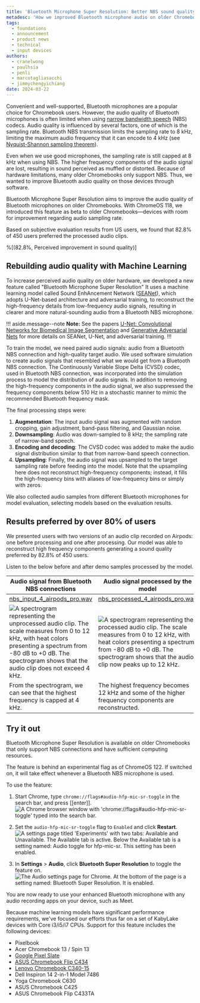 ```yaml
---
title: 'Bluetooth Microphone Super Resolution: Better NBS sound quality through machine learning'
metadesc: 'How we improved Bluetooth microphone audio on older Chromebooks using AI/ML upscaling.'
tags:
  - foundations
  - announcement
  - product news
  - technical
  - input devices
authors:
  - cranelwong
  - paulhsia
  - penli
  - marcotagliasacchi
  - jimmychengyichiang
date: 2024-03-22
---
```


Convenient and well-supported, Bluetooth microphones are a popular choice for Chromebook users. However, the audio quality of Bluetooth microphones is often limited when using [narrow bandwidth speech](https://www.bluetooth.com/specifications/specs/hands-free-profile-1-8/) (NBS) codecs. Audio quality is influenced by several factors, one of which is the sampling rate. Bluetooth NBS transmission limits the sampling rate to 8 kHz, limiting the maximum audio frequency that it can encode to 4 kHz (see [Nyquist-Shannon sampling theorem](https://en.wikipedia.org/wiki/Nyquist%E2%80%93Shannon_sampling_theorem)).

Even when we use good microphones, the sampling rate is still capped at 8 kHz when using NBS. The higher frequency components of the audio signal are lost, resulting in sound perceived as muffled or distorted. Because of hardware limitations, many older Chromebooks only support NBS. Thus, we wanted to improve Bluetooth audio quality on those devices through software.

Bluetooth Microphone Super Resolution aims to improve the audio quality of Bluetooth microphones on older Chromebooks. With ChromeOS 118, we introduced this feature as beta to older Chromebooks—devices with room for improvement regarding audio sampling rate.

Based on subjective evaluation results from US users, we found that 82.8% of 450 users preferred the processed audio clips.

%[(82.8%, Perceived improvement in sound quality)]

## Rebuilding audio quality with Machine Learning

To increase perceived audio quality on older hardware, we developed a new feature called "Bluetooth Microphone Super Resolution" It uses a machine learning model called Sound EnhAncement Network ([SEANet](https://arxiv.org/abs/2009.02095)), which adopts U-Net-based architecture and adversarial training, to reconstruct the high-frequency details from low-frequency audio signals, resulting in clearer and more natural-sounding audio from a Bluetooth NBS microphone.

!!! aside.message--note
**Note:** See the papers [U-Net: Convolutional Networks for Biomedical Image Segmentation](https://arxiv.org/abs/1505.04597) and [Generative Adversarial Nets](https://arxiv.org/pdf/1406.2661.pdf) for more details on SEANet, U-Net, and adversarial training.
!!!

To train the model, we need paired audio signals: audio from a Bluetooth NBS connection and high-quality target audio. We used software simulation to create audio signals that resembled what we would get from a Bluetooth NBS connection. The Continuously Variable Slope Delta (CVSD) codec, used in Bluetooth NBS connection, was incorporated into the simulation process to model the distribution of audio signals. In addition to removing the high-frequency components in the audio signal, we also suppressed the frequency components below 510 Hz in a stochastic manner to mimic the recommended Bluetooth frequency mask.

The final processing steps were:

1.  **Augmentation**: The input audio signal was augmented with random cropping, gain adjustment, band-pass filtering, and Gaussian noise.
1.  **Downsampling**: Audio was down-sampled to 8 kHz; the sampling rate of narrow-band speech.
1.  **Encoding and decoding**: The CVSD codec was added to make the audio signal distribution similar to that from narrow-band speech connection.
1.  **Upsampling**: Finally, the audio signal was upsampled to the target sampling rate before feeding into the model. Note that the upsampling here does not reconstruct high-frequency components; instead, it fills the high-frequency bins with aliases of low-frequency bins or simply with zeros.

We also collected audio samples from different Bluetooth microphones for model evaluation, selecting models based on the evaluation results.

## Results preferred by over 80% of users

We presented users with two versions of an audio clip recorded on Airpods: one before processing and one after processing. Our model was able to reconstruct high frequency components generating a sound quality preferred by 82.8% of 450 users.

Listen to the below before and after demo samples processed by the model.

| Audio signal from Bluetooth NBS connections                                                                                                                                                                                                                         | Audio signal processed by the model                                                                                                                                                                                                                                |
| ------------------------------------------------------------------------------------------------------------------------------------------------------------------------------------------------------------------------------------------------------------------- | ------------------------------------------------------------------------------------------------------------------------------------------------------------------------------------------------------------------------------------------------------------------ |
| [nbs_input_4_airpods_pro.wav](https://firebasestorage.googleapis.com/v0/b/cros-staging.appspot.com/o/posts%2Fbluetooth-nbs%2Fnbs_input_4_airpods_pro.wav?alt=media)                                                                                                 | [nbs_processed_4_airpods_pro.wav](https://firebasestorage.googleapis.com/v0/b/cros-staging.appspot.com/o/posts%2Fbluetooth-nbs%2Fnbs_processed_4_airpods_pro.wav?alt=media)                                                                                        |
| ![A spectrogram representing the unprocessed audio clip. The scale measures from 0 to 12 kHz, with heat colors presenting a spectrum from -80 dB to +0 dB. The spectrogram shows that the audio clip does not exceed 4 kHz.](ix://posts/bluetooth-nbs/Inline-2.png) | ![A spectrogram representing the processed audio clip. The scale measures from 0 to 12 kHz, with heat colors presenting a spectrum from -80 dB to +0 dB. The spectrogram shows that the audio clip now peaks up to 12 kHz.](ix://posts/bluetooth-nbs/Inline-3.png) |
| From the spectrogram, we can see that the highest frequency is capped at 4 kHz.                                                                                                                                                                                     | The highest frequency becomes 12 kHz and some of the higher frequency components are reconstructed.                                                                                                                                                                |

## Try it out

Bluetooth Microphone Super Resolution is available on older Chromebooks that only support NBS connections and have sufficient computing resources.

The feature is behind an experimental flag as of ChromeOS 122. If switched on, it will take effect whenever a Bluetooth NBS microphone is used.

To use the feature:

1.  Start Chrome, type `chrome://flags#audio-hfp-mic-sr-toggle` in the search bar, and press [[enter]].
    ![A Chrome browser window with 'chrome://flags#audio-hfp-mic-sr-toggle' typed into the search bar.](ix://posts/bluetooth-nbs/Inline-4.png)

2.  Set the `audio-hfp-mic-sr-toggle` flag to `Enabled` and click **Restart**.
    ![A settings page titled 'Experiments' with two tabs: Available and Unavailable. The Available tab is active. Below the Available tab is a setting named: Audio toggle for hfp-mic-sr. This setting has been enabled.](ix://posts/bluetooth-nbs/Inline-5.png)

3.  In **Settings** > **Audio**, click **Bluetooth Super Resolution** to toggle the feature on.
    ![The Audio settings page for Chrome. At the bottom of the page is a setting named: Bluetooth Super Resolution. It is enabled.](ix://posts/bluetooth-nbs/Inline-6.png)

You are now ready to use your enhanced Bluetooth microphone with any audio recording apps on your device, such as Meet.

Because machine learning models have significant performance requirements, we've focused our efforts thus far on a set of KabyLake devices with Core i3/i5/i7 CPUs. Support for this feature includes the following devices:

- Pixelbook
- Acer Chromebook 13 / Spin 13
- [Google Pixel Slate](https://support.google.com/pixelslate/answer/9131383?hl=en)
- [ASUS Chromebook Flip C434](https://www.asus.com/us/Commercial-Laptops/ASUS-Chromebook-Flip-C434TA/)
- [Lenovo Chromebook C340-15](https://www.lenovo.com/us/en/laptops/lenovo/student-chromebooks/Lenovo-Chromebook-C340-15/p/88LGCC31290)
- Dell Inspiron 14 2-in-1 Model 7486
- Yoga Chromebook C630
- ASUS Chromebook C425
- ASUS Chromebook Flip C433TA
